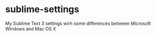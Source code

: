 sublime-settings
================

My Sublime Text 3 settings wirh some differences between Microsoft Windows and Mac OS X
